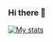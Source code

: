 ### Hi there 👋
​[![My stats](https://github-readme-stats.vercel.app/api​?username=celishere)](https://github.com/celishere)
